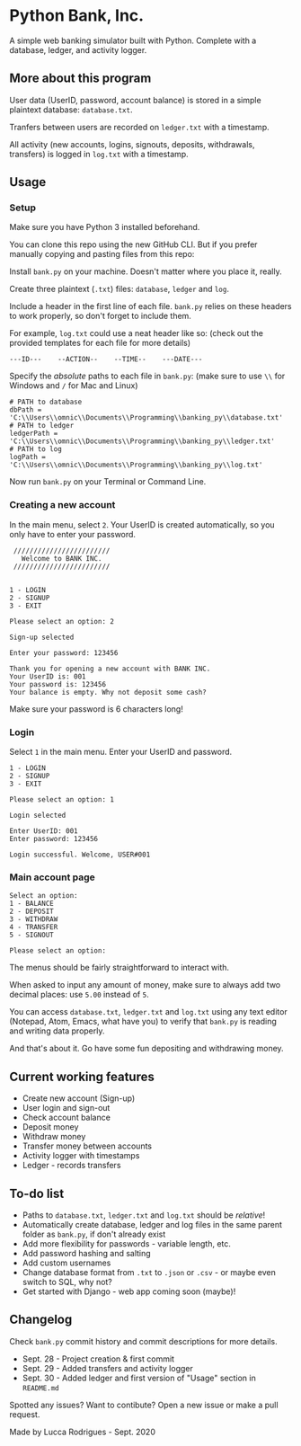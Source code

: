 # Python Bank, Inc.
A simple web banking simulator built with Python. Complete with a database, ledger, and activity logger.

## More about this program
User data (UserID, password, account balance) is stored in a simple plaintext database: `database.txt`.

Tranfers between users are recorded on `ledger.txt` with a timestamp.

All activity (new accounts, logins, signouts, deposits, withdrawals, transfers) is logged in `log.txt` with a timestamp.

## Usage

### Setup

Make sure you have Python 3 installed beforehand. 

You can clone this repo using the new GitHub CLI. But if you prefer manually copying and pasting files from this repo:

Install `bank.py` on your machine. Doesn't matter where you place it, really.

Create three plaintext (`.txt`) files: `database`, `ledger` and `log`. 

Include a header in the first line of each file. `bank.py` relies on these headers to work properly, so don't forget to include them.

For example, `log.txt` could use a neat header like so: (check out the provided templates for each file for more details)

```
---ID---    --ACTION--    --TIME--    ---DATE---
```

Specify the _absolute_ paths to each file in `bank.py`:  (make sure to use `\\` for Windows and `/` for Mac and Linux)

```
# PATH to database
dbPath = 'C:\\Users\\omnic\\Documents\\Programming\\banking_py\\database.txt'
# PATH to ledger
ledgerPath = 'C:\\Users\\omnic\\Documents\\Programming\\banking_py\\ledger.txt'
# PATH to log
logPath = 'C:\\Users\\omnic\\Documents\\Programming\\banking_py\\log.txt'
```

Now run `bank.py` on your Terminal or Command Line.

### Creating a new account

In the main menu, select `2`. Your UserID is created automatically, so you only have to enter your password.

```
 ////////////////////////
   Welcome to BANK INC.
 ////////////////////////


1 - LOGIN
2 - SIGNUP
3 - EXIT

Please select an option: 2

Sign-up selected

Enter your password: 123456

Thank you for opening a new account with BANK INC.
Your UserID is: 001
Your password is: 123456
Your balance is empty. Why not deposit some cash?
```

Make sure your password is 6 characters long!

### Login

Select `1` in the main menu. Enter your UserID and password.

```
1 - LOGIN
2 - SIGNUP
3 - EXIT

Please select an option: 1

Login selected

Enter UserID: 001
Enter password: 123456

Login successful. Welcome, USER#001
```

### Main account page

```
Select an option:
1 - BALANCE
2 - DEPOSIT
3 - WITHDRAW
4 - TRANSFER
5 - SIGNOUT

Please select an option:
```
The menus should be fairly straightforward to interact with.

When asked to input any amount of money, make sure to always add two decimal places: use `5.00` instead of `5`.

You can access `database.txt`, `ledger.txt` and `log.txt` using any text editor (Notepad, Atom, Emacs, what have you) to verify that `bank.py` is reading and writing data properly.

And that's about it. Go have some fun depositing and withdrawing money.

## Current working features
* Create new account (Sign-up)
* User login and sign-out
* Check account balance
* Deposit money
* Withdraw money
* Transfer money between accounts
* Activity logger with timestamps
* Ledger - records transfers

## To-do list
* Paths to `database.txt`, `ledger.txt` and `log.txt` should be _relative_!
* Automatically create database, ledger and log files in the same parent folder as `bank.py`, if don't already exist
* Add more flexibility for passwords - variable length, etc.
* Add password hashing and salting
* Add custom usernames
* Change database format from `.txt` to `.json` or `.csv` - or maybe even switch to SQL, why not?
* Get started with Django - web app coming soon (maybe)!

## Changelog
Check `bank.py` commit history and commit descriptions for more details.
* Sept. 28 - Project creation & first commit 
* Sept. 29 - Added transfers and activity logger 
* Sept. 30 - Added ledger and first version of "Usage" section in `README.md`


Spotted any issues? Want to contibute? Open a new issue or make a pull request. 

Made by Lucca Rodrigues - Sept. 2020
